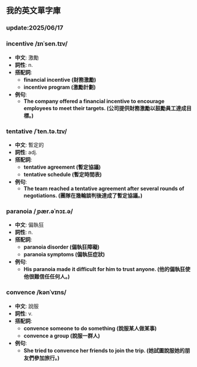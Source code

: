## 我的英文單字庫 
### update:2025/06/17


### incentive /ɪnˈsen.tɪv/
- **中文**: 激勵
- **詞性**: n.
- **搭配詞**: 
    - **financial incentive (財務激勵)**
    - **incentive program (激勵計劃)**
- **例句**:
    - **The company offered a financial incentive to encourage employees to meet their targets. (公司提供財務激勵以鼓勵員工達成目標。)**


### tentative /ˈten.tə.tɪv/
- **中文**: 暫定的
- **詞性**: adj.
- **搭配詞**: 
    - **tentative agreement (暫定協議)**
    - **tentative schedule (暫定時間表)**
- **例句**:
    - **The team reached a tentative agreement after several rounds of negotiations. (團隊在幾輪談判後達成了暫定協議。)**

### paranoia /ˌpær.əˈnɔɪ.ə/
- **中文**: 偏執狂
- **詞性**: n.
- **搭配詞**: 
    - **paranoia disorder (偏執狂障礙)**
    - **paranoia symptoms (偏執狂症狀)**
- **例句**:
    - **His paranoia made it difficult for him to trust anyone. (他的偏執狂使他很難信任任何人。)**

### convence /kənˈvɪns/
- **中文**: 說服    
- **詞性**: v.
- **搭配詞**: 
    - **convence someone to do something (說服某人做某事)**
    - **convence a group (說服一群人)**
- **例句**:
    - **She tried to convence her friends to join the trip. (她試圖說服她的朋友們參加旅行。)**